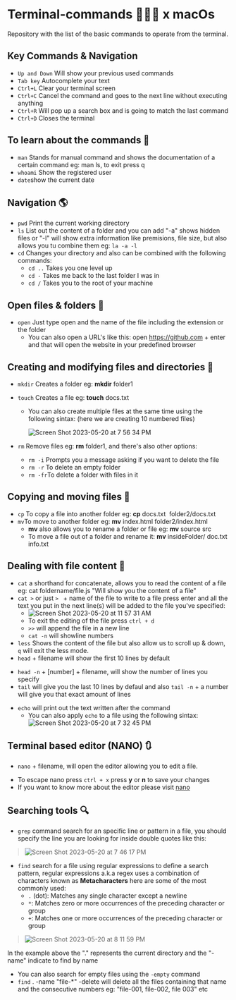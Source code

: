 # Terminal-commands 🧑🏻‍💻 x macOs

Repository with the list of the basic commands to operate from the terminal.

## Key Commands & Navigation

* `Up and Down` Will show your previous used commands
* `Tab key` Autocomplete your text
* `Ctrl+L` Clear your terminal screen
* `Ctrl+C` Cancel the command and goes to the next line without executing anything
* `Ctrl+R` Will pop up a search box and is going to match the last command
* `Ctrl+D` Closes the terminal

## To learn about the commands :book:

* `man` Stands for manual command and shows the documentation of a certain command eg: man ls, to exit press q
* `whoami` Show the registered user
* `date`show the current date

## Navigation :earth_americas:

* `pwd` Print the current working directory
* `ls` List out the content of a folder and you can add "-a" shows hidden files or "-l" will show extra information like premisions, file size, but also allows you tu combine them eg: `la -a -l`
* `cd` Changes your directory and also can be combined with the following commands:
  - `cd ..` Takes you one level up
  - `cd -`  Takes me back to the last folder I was in
  - `cd /`  Takes you to the root of your machine

## Open files & folders :open_file_folder:

* `open` Just type open and the name of the file including the extension or the folder
   - You can also open a URL's like this: open https://github.com + enter and that will open the website in your predefined browser

## Creating and modifying files and directories :bookmark_tabs:

* `mkdir` Creates a folder eg: __mkdir__ folder1
* `touch` Creates a file eg: __touch__ docs.txt
  - You can also create multiple files at the same time using the following sintax: (here we are creating 10 numbered files)
  
    ![Screen Shot 2023-05-20 at 7 56 34 PM](https://github.com/dmg85/terminal-commands/assets/69224630/bae7c955-fa59-4e02-a569-398abfbeb87f)

* `rm` Remove files eg: __rm__ folder1, and there's also other options:
  - `rm -i` Prompts you a message asking if you want to delete the file
  - `rm -r` To delete an empty folder
  - `rm -fr`To delete a folder with files in it

## Copying and moving files :truck:

* `cp` To copy a file into another folder eg: __cp__ docs.txt &nbsp;folder2/docs.txt
* `mv`To move to another folder eg: __mv__ index.html folder2/index.html
  - __mv__ also allows you to rename a folder or file eg: __mv__  source src
  - To move a file out of a folder and rename it: __mv__  insideFolder/ doc.txt info.txt
  
## Dealing with file content :abcd:

* `cat` a shorthand for concatenate, allows you to read the content of a file eg: cat foldername/file.js "Will show you the content of a file"
* `cat >` or just `> ` + name of the file to write to a file press enter and all the text you put in the next line(s) will be added to the file you've specified:
   - ![Screen Shot 2023-05-20 at 11 57 31 AM](https://github.com/dmg85/terminal-commands/assets/69224630/bc0abb31-1c83-45d7-a8e8-0f5a00809304)
   - To exit the editing of the file press `ctrl + d`
   - `>>` will append the file in a new line
   - `cat -n` will showline numbers
* `less` Shows the content of the file but also allow us to scroll up & down, `q` will exit the less mode.
*  `head` + filename  will show the first 10 lines by default 
  - `head -n` + [number] + filename, will show the number of lines you specify
  - `tail` will give you the last 10 lines by defaul and also `tail -n` + a number will give you that exact amount of lines
* `echo` will print out the text written after the command
  - You can also apply `echo` to a file using the following sintax: ![Screen Shot 2023-05-20 at 7 32 45 PM](https://github.com/dmg85/terminal-commands/assets/69224630/09046bbc-9117-4095-b7a5-1f4467a779f3)


## Terminal based editor (NANO) :arrows_clockwise:

* `nano` + filename, will open the editor allowing you to edit a file.
 - To escape nano press `ctrl + x` press __y__ or __n__ to save your changes
 - If you want to know more about the editor please visit [nano](www.nano-editor.org/docs.php)

## Searching tools :mag:

* `grep` command search for an specific line or pattern in a file, you should specify the line you are looking for inside double      quotes like this:

>![Screen Shot 2023-05-20 at 7 46 17 PM](https://github.com/dmg85/terminal-commands/assets/69224630/ee4a3a16-0e4c-4444-955b-8a5e915b0f51)

* `find` search for a file using regular expressions to define a search pattern, regular expressions a.k.a regex uses a combination      of characters known as **Metacharacters** here are some of the most commonly used:
   - `.` (dot): Matches any single character except a newline
   - `*`: Matches zero or more occurrences of the preceding character or group
   - `+`: Matches one or more occurrences of the preceding character or group
 > ![Screen Shot 2023-05-20 at 8 11 59 PM](https://github.com/dmg85/terminal-commands/assets/69224630/f235bb21-5390-4781-a8c3-c84986f19ae0)

In the example above the "." represents the current directory and the "-name" indicate to find by name
- You can also search for empty files using the `-empty` command
- `find` . -name "file-*" -delete will delete all the files containing that name and the consecutive numbers eg: "file-001, file-002, file 003" etc




